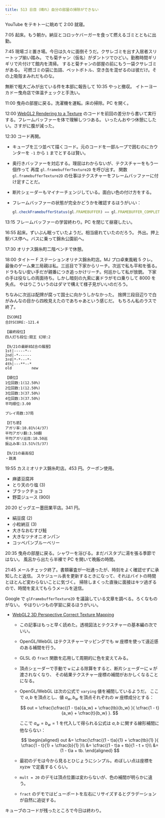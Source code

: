 ```yaml
---
title: 513 日目（晴れ）自分の部屋の掃除ができない
---
```


YouTube をテキトーに眺めて 2:00 就寝。

7:05 起床。もう朝か。納豆とコロッケバーガーを食って燃えるゴミとともに出勤。

7:45 現場ゴミ置き場。今日は久々に面倒そうだ。クサレゴミを出す入居者スリートップ揃い踏み。
でも菊チャン（仮名）がダントツでひどい。勤務時間ギリギリで片付けて館内を清掃。
すると菊チャンの部屋の前にもう一袋クサレゴミがある。
可燃ゴミの袋に缶詰、ペットボトル、空き缶を混ぜるのは彼だけ。その上吸殻まみれだものな。

無断で粗大ごみが出ている件を本部に報告して 10:35 やっと撤収。
イトーヨーカドー曳舟店で体温チェックと手洗い。

11:00 曳舟の部屋に戻る。洗濯機を運転。床の掃除。PC を開く。

12:00 [WebGL2 Rendering to a Texture](https://webgl2fundamentals.org/webgl/lessons/webgl-render-to-texture.html)
のコードを前回の差分から書いて実行する。フレームバッファーを体で理解しつつある。
いったんおやつ休憩にしたい。さすがに腹が減った。

12:30 コード再開。

* キューブを三つ並べて描くコード。元のコードを一部ループで囲むのにカウンターを `-1` から `1` までとするは賢い。
* 奥行きバッファーを対応する。理屈はわからないが、テクスチャーをもう一個作って
  再度 `gl.framebufferTexture2D` を呼び出す。
  関数 `gl.framebufferTexture2D` の仕事はテクスチャーをフレームバッファーに付け足すことだ。
* 断片シェーダーもマイナーチェンジしている。面白い色の付け方をする。
* フレームバッファーの状態が完全かどうかを確認するほうがいい：

  ```javascript
  gl.checkFramebufferStatus(gl.FRAMEBUFFER) == gl.FRAMEBUFFER_COMPLETE
  ```

13:15 フレームバッファーの学習終わり。PC を閉じて昼寝したい。

16:55 起床。ずいぶん眠っていたようだ。相当疲れていたのだろう。
外出。押上駅バス停へ。バスに乗って錦糸公園前へ。

17:30 オリナス錦糸町二階ベンチで休憩。

18:00 タイトー F ステーションオリナス錦糸町店。MJ プロ卓東風戦 5 クレ。
最後のゲーム東三局親は私。三巡目で下家からリーチ。次巡で私も平和を張る。
ドラもない安い手だが親番につき追っかけリーチ。何巡かして私が放銃。
下家の手は役なしの両面待ち。しかし暗刻の九索に裏ドラがモロ乗りして 8000 を失点。
やはりこういうのはダマで構えて様子見がいいのだろう。

ちなみに次巡は配牌が腐って国士に向かうしかなかった。
捨牌三段目辺りで白がみんなの目から四枚見えたのであちゃあという感じだ。
もちろん私のラスで終了。

```text
【SCORE】
合計SCORE:-121.4

【最終段位】
四人打ち段位:闘王 幻球:2

【9/21の最新8試合の履歴】
1st|-----*--
2nd|-*------
3rd|*-*---*-
4th|---**--*
old         new

【順位】
1位回数:1(12.50%)
2位回数:1(12.50%)
3位回数:3(37.50%)
4位回数:3(37.50%)
平均順位:3.00

プレイ局数:37局

【打ち筋】
アガリ率:10.81%(4/37)
平均アガリ翻:3.50翻
平均アガリ巡目:10.50巡
振込み率:13.51%(5/37)

【9/21の最高役】
・跳満
```

19:55 カスミオリナス錦糸町店。453 円。クーポン使用。

* 麻婆豆腐丼
* とり天のり塩 (3)
* ブラックチョコ
* 野菜ジュース (900)

20:20 ビッグエー墨田業平店。341 円。

* 絹豆腐 (2)
* 小粒納豆 (3)
* 大きなおむすび鮭
* 大きなツナオニオンパン
* コッペパンブルーベリー

20:35 曳舟の部屋に戻る。シャワーを浴びる。まだバスタブに湯を張る季節ではない。
風呂から出たら半裸で PC を開いて晩飯の時間。

21:45 メールチェック終了。書類審査が一社通ったが、時刻をよく確認せずに承知したと返信。
スケジュール表を更新するときになって、それはバイトの時間とほとんど変わらないことに気づく。
掃除しまくった直後に面接はキツ過ぎるので、時間を変えてもらうメールを送信。

Google で `glFramebufferTexture2D` を議論している文章を調べる。ろくなものがない。
やはりいつもの学習に戻るほうがいい。

* [WebGL2 3D Perspective Correct Texture Mapping](https://webgl2fundamentals.org/webgl/lessons/webgl-3d-perspective-correct-texturemapping.html)
  * この記事はもっと早く読めた。透視図法とテクスチャーの基本編の次でいい。
  * OpenGL/WebGL はテクスチャーマッピングでも w 座標を使って遠近感のある補間を行う。
  * GLSL の `fract` 関数を応用して周期的に色を変えてみる。
  * 頂点シェーダーで手動で `w` による除算をすると、断片シェーダーに `w` が渡されなくなり、
    その結果テクスチャー座標の補間がおかしくなることになる。
  * OpenGL/WebGL は次の公式で `varying` 値を補間しているようだ。
    ここで ${a, b}$ を頂点とし、値 ${a_w, b_w}$ を頂点それぞれの $w$ 座標成分とする：

    $$
    out = \cfrac{\cfrac{(1 - t)a}{a_w} + \cfrac{tb}{b_w} }{ \cfrac{1 - t}{a_w} + \cfrac{t}{b_w} }.
    $$

    ここで ${a_w = b_w = 1}$ を代入して得られる公式は $a, b$ に関する線形補間に他ならない：

    $$
    \begin{aligned}
    out &= \cfrac{\cfrac{(1 - t)a}{1} + \cfrac{tb}{1} }{ \cfrac{1 - t}{1} + \cfrac{b}{1} }\\
    &= \cfrac{(1 - t)a + tb}{1 - t + t}\\
    &= (1 - t)a + tb.
    \end{aligned}
    $$

  * 最初のデモは今から見るとひじょうにシンプル。めぼしい点は座標を xyzw で定義するくらい。
  * `mult = 20` のデモは頂点位置は変わらないが、色の補間が明らかに違う。
  * `fract` のデモではビューポートを左右にリサイズするとグラデーションが自然に追従する。

キューブのコードが残ったところで今日は終わり。
